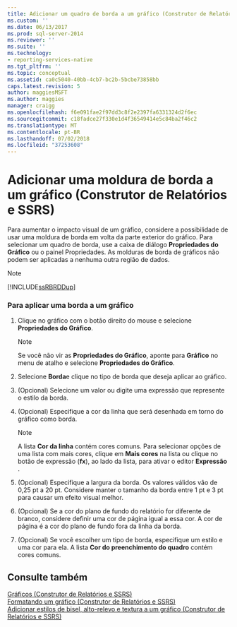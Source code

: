 ```yaml
---
title: Adicionar um quadro de borda a um gráfico (Construtor de Relatórios e SSRS) | Microsoft Docs
ms.custom: ''
ms.date: 06/13/2017
ms.prod: sql-server-2014
ms.reviewer: ''
ms.suite: ''
ms.technology:
- reporting-services-native
ms.tgt_pltfrm: ''
ms.topic: conceptual
ms.assetid: ca0c5040-40bb-4cb7-bc2b-5bcbe73858bb
caps.latest.revision: 5
author: maggiesMSFT
ms.author: maggies
manager: craigg
ms.openlocfilehash: f6e091fae2f97dd3c8f2e2397fa6331324d2f6ec
ms.sourcegitcommit: c18fadce27f330e1d4f36549414e5c84ba2f46c2
ms.translationtype: MT
ms.contentlocale: pt-BR
ms.lasthandoff: 07/02/2018
ms.locfileid: "37253608"
---
```

# <a name="add-a-border-frame-to-a-chart-report-builder-and-ssrs"></a>Adicionar uma moldura de borda a um gráfico (Construtor de Relatórios e SSRS)
  Para aumentar o impacto visual de um gráfico, considere a possibilidade de usar uma moldura de borda em volta da parte exterior do gráfico. Para selecionar um quadro de borda, use a caixa de diálogo **Propriedades do Gráfico** ou o painel Propriedades. As molduras de borda de gráficos não podem ser aplicadas a nenhuma outra região de dados.  
  
> [!NOTE]  
>  [!INCLUDE[ssRBRDDup](../../includes/ssrbrddup-md.md)]  
  
### <a name="to-apply-a-border-to-a-chart"></a>Para aplicar uma borda a um gráfico  
  
1.  Clique no gráfico com o botão direito do mouse e selecione **Propriedades do Gráfico**.  
  
    > [!NOTE]  
    >  Se você não vir as **Propriedades do Gráfico**, aponte para **Gráfico** no menu de atalho e selecione **Propriedades do Gráfico**.  
  
2.  Selecione **Borda**e clique no tipo de borda que deseja aplicar ao gráfico.  
  
3.  (Opcional) Selecione um valor ou digite uma expressão que represente o estilo da borda.  
  
4.  (Opcional) Especifique a cor da linha que será desenhada em torno do gráfico como borda.  
  
    > [!NOTE]  
    >  A lista **Cor da linha** contém cores comuns. Para selecionar opções de uma lista com mais cores, clique em **Mais cores** na lista ou clique no botão de expressão (**fx**), ao lado da lista, para ativar o editor **Expressão** .  
  
5.  (Opcional) Especifique a largura da borda. Os valores válidos vão de 0,25 pt a 20 pt. Considere manter o tamanho da borda entre 1 pt e 3 pt para causar um efeito visual melhor.  
  
6.  (Opcional) Se a cor do plano de fundo do relatório for diferente de branco, considere definir uma cor de página igual a essa cor. A cor de página é a cor do plano de fundo fora da linha da borda.  
  
7.  (Opcional) Se você escolher um tipo de borda, especifique um estilo e uma cor para ela. A lista **Cor do preenchimento do quadro** contém cores comuns.  
  
## <a name="see-also"></a>Consulte também  
 [Gráficos &#40;Construtor de Relatórios e SSRS&#41;](charts-report-builder-and-ssrs.md)   
 [Formatando um gráfico &#40;Construtor de Relatórios e SSRS&#41;](formatting-a-chart-report-builder-and-ssrs.md)   
 [Adicionar estilos de bisel, alto-relevo e textura a um gráfico &#40;Construtor de Relatórios e SSRS&#41;](chart-effects-add-bevel-emboss-or-texture-report-builder.md)  
  
  
